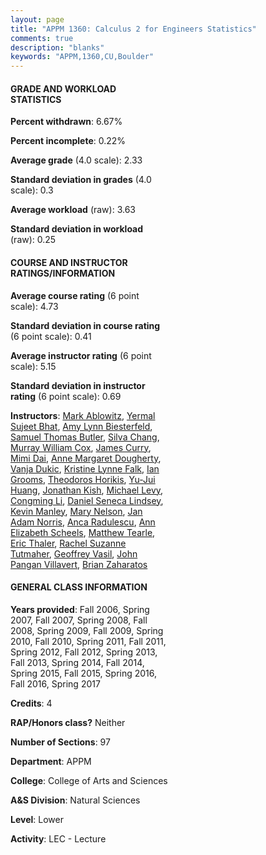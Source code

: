```yaml
---
layout: page
title: "APPM 1360: Calculus 2 for Engineers Statistics"
comments: true
description: "blanks"
keywords: "APPM,1360,CU,Boulder"
---
```

<head>
<script src="https://ajax.googleapis.com/ajax/libs/jquery/2.1.3/jquery.min.js"></script>
<script src="https://dl.dropboxusercontent.com/s/pc42nxpaw1ea4o9/highcharts.js?dl=0"></script>
<!-- <script src="../assets/js/highcharts.js"></script> -->
<style type="text/css">@font-face {
	font-family: "Bebas Neue";
	src: url(https://www.filehosting.org/file/details/544349/BebasNeue Regular.otf) format("opentype");
	}
	h1.Bebas { 
		font-family: "Bebas Neue", Verdana, Tahoma;
	}
</style>
</head>
<body>
	<div id="container" style="float: right; width: 45%; height: 88%; margin-left: 2.5%; margin-right: 2.5%;"></div>
	<script language="JavaScript">
		$(document).ready(function() {
		var chart = {type: 'column'};
		var title = {text: 'Grade Distribution'};
		var xAxis = {categories: ['A','B','C','D','F'],crosshair: true};
		var yAxis = {min: 0,title: {text: 'Percentage'}};
		var tooltip = {headerFormat: '<center><b><span style="font-size:20px">{point.key}</span></b></center>',
		               pointFormat: '<td style="padding:0"><b>{point.y:.1f}%</b></td>',
		               footerFormat: '</table>',shared: true,useHTML: true};
		var plotOptions = {column: {pointPadding: 0.0,borderWidth: 0}};  
		var credits = {enabled: false};var series= [{name: 'Percent',data: [15.78,33.02,33.49,6.45,11.27,]}];
		var json = {};
		json.chart = chart;
		json.title = title;
		json.tooltip = tooltip;
		json.xAxis = xAxis;
		json.yAxis = yAxis;  
		json.series = series;
		json.plotOptions = plotOptions;  
		json.credits = credits;
		$('#container').highcharts(json);
	});
	</script>
</body>
			   
#### GRADE AND WORKLOAD STATISTICS

**Percent withdrawn**: 6.67%

**Percent incomplete**: 0.22%

**Average grade** (4.0 scale): 2.33

**Standard deviation in grades** (4.0 scale): 0.3

**Average workload** (raw): 3.63

**Standard deviation in workload** (raw): 0.25

#### COURSE AND INSTRUCTOR RATINGS/INFORMATION

**Average course rating** (6 point scale): 4.73

**Standard deviation in course rating** (6 point scale): 0.41

**Average instructor rating** (6 point scale): 5.15

**Standard deviation in instructor rating** (6 point scale): 0.69

**Instructors**: <a href='../../instructors/Mark_Ablowitz'>Mark Ablowitz</a>, <a href='../../instructors/Yermal_Sujeet_Bhat'>Yermal Sujeet Bhat</a>, <a href='../../instructors/Amy_Lynn_Biesterfeld'>Amy Lynn Biesterfeld</a>, <a href='../../instructors/Samuel_Thomas_Butler'>Samuel Thomas Butler</a>, <a href='../../instructors/Silva_Chang'>Silva Chang</a>, <a href='../../instructors/Murray_William_Cox'>Murray William Cox</a>, <a href='../../instructors/James_Curry'>James Curry</a>, <a href='../../instructors/Mimi_Dai'>Mimi Dai</a>, <a href='../../instructors/Anne_Margaret_Dougherty'>Anne Margaret Dougherty</a>, <a href='../../instructors/Vanja_Dukic'>Vanja Dukic</a>, <a href='../../instructors/Kristine_Lynne_Falk'>Kristine Lynne Falk</a>, <a href='../../instructors/Ian_Grooms'>Ian Grooms</a>, <a href='../../instructors/Theodoros_Horikis'>Theodoros Horikis</a>, <a href='../../instructors/Yu-Jui_Huang'>Yu-Jui Huang</a>, <a href='../../instructors/Jonathan_Kish'>Jonathan Kish</a>, <a href='../../instructors/Michael_Levy'>Michael Levy</a>, <a href='../../instructors/Congming_Li'>Congming Li</a>, <a href='../../instructors/Daniel_Seneca_Lindsey'>Daniel Seneca Lindsey</a>, <a href='../../instructors/Kevin_Manley'>Kevin Manley</a>, <a href='../../instructors/Mary_Nelson'>Mary Nelson</a>, <a href='../../instructors/Jan_Adam_Norris'>Jan Adam Norris</a>, <a href='../../instructors/Anca_Radulescu'>Anca Radulescu</a>, <a href='../../instructors/Ann_Elizabeth_Scheels'>Ann Elizabeth Scheels</a>, <a href='../../instructors/Matthew_Tearle'>Matthew Tearle</a>, <a href='../../instructors/Eric_Thaler'>Eric Thaler</a>, <a href='../../instructors/Rachel_Suzanne_Tutmaher'>Rachel Suzanne Tutmaher</a>, <a href='../../instructors/Geoffrey_Vasil'>Geoffrey Vasil</a>, <a href='../../instructors/John_Pangan_Villavert'>John Pangan Villavert</a>, <a href='../../instructors/Brian_Zaharatos'>Brian Zaharatos</a>

#### GENERAL CLASS INFORMATION

**Years provided**: Fall 2006, Spring 2007, Fall 2007, Spring 2008, Fall 2008, Spring 2009, Fall 2009, Spring 2010, Fall 2010, Spring 2011, Fall 2011, Spring 2012, Fall 2012, Spring 2013, Fall 2013, Spring 2014, Fall 2014, Spring 2015, Fall 2015, Spring 2016, Fall 2016, Spring 2017

**Credits**: 4

**RAP/Honors class?** Neither

**Number of Sections**: 97

**Department**: APPM

**College**: College of Arts and Sciences

**A&S Division**: Natural Sciences

**Level**: Lower

**Activity**: LEC - Lecture
